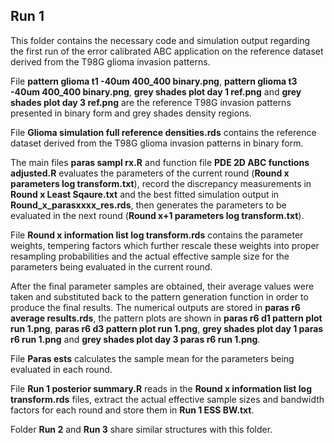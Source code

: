 ## Run 1 ##
This folder contains the necessary code and simulation output regarding the first run of the error calibrated ABC application on the reference dataset derived from the T98G glioma invasion patterns. 

File **pattern glioma t1 -40um 400_400 binary.png**, **pattern glioma t3 -40um 400_400 binary.png**, **grey shades plot day 1 ref.png** and **grey shades plot day 3 ref.png** are the reference T98G invasion patterns presented in binary form and grey shades density regions.  

File **Glioma simulation full reference densities.rds** contains the reference dataset derived from the T98G glioma invasion patterns in binary form.  

The main files **paras sampl rx.R** and function file **PDE 2D ABC functions adjusted.R** evaluates the parameters of the current round (**Round x parameters log transform.txt**), record the discrepancy measurements in **Round x Least Sqaure.txt** and the best fitted simulation output in **Round_x_parasxxxx_res.rds**, then generates the parameters to be evaluated in the next round (**Round x+1 parameters log transform.txt**). 

File **Round x information list log transform.rds** contains the parameter weights, tempering factors which further rescale these weights into proper resampling probabilities and the actual effective sample size for the parameters being evaluated in the current round. 

After the final parameter samples are obtained, their average values were taken and substituted back to the pattern generation function in order to produce the final results. The numerical outputs are stored in **paras r6 average results.rds**, the pattern plots are shown in **paras r6 d1 pattern plot run 1.png**, **paras r6 d3 pattern plot run 1.png**, **grey shades plot day 1 paras r6 run 1.png** and **grey shades plot day 3 paras r6 run 1.png**. 

File **Paras ests** calculates the sample mean for the parameters being evaluated in each round. 

File **Run 1 posterior summary.R** reads in the **Round x information list log transform.rds** files, extract the actual effective sample sizes and bandwidth factors for each round and store them in **Run 1 ESS BW.txt**. 

Folder **Run 2** and **Run 3** share similar structures with this folder. 
